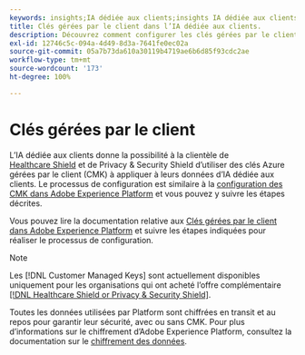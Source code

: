```yaml
---
keywords: insights;IA dédiée aux clients;insights IA dédiée aux clients;service de requêtes AAI;requêtes d’IA dédiée aux clients;scores d’IA dédiée aux clients; clés gérées par le client dans CAI
title: Clés gérées par le client dans l’IA dédiée aux clients.
description: Découvrez comment configurer les clés gérées par le client pour l’IA dédiée aux clients.
exl-id: 12746c5c-094a-4d49-8d3a-7641fe0ec02a
source-git-commit: 05a7b73da610a30119b4719ae6b6d85f93cdc2ae
workflow-type: tm+mt
source-wordcount: '173'
ht-degree: 100%

---
```


# Clés gérées par le client

L’IA dédiée aux clients donne la possibilité à la clientèle de [Healthcare Shield](https://www.adobe.com/trust/compliance/hipaa-ready.html) et de Privacy &amp; Security Shield d’utiliser des clés Azure gérées par le client (CMK) à appliquer à leurs données d’IA dédiée aux clients. Le processus de configuration est similaire à la [configuration des CMK dans Adobe Experience Platform](../../../landing/governance-privacy-security/customer-managed-keys.md) et vous pouvez y suivre les étapes décrites.

Vous pouvez lire la documentation relative aux [Clés gérées par le client dans Adobe Experience Platform](../../../landing/governance-privacy-security/encryption.md) et suivre les étapes indiquées pour réaliser le processus de configuration.

>[!NOTE]
>
>Les [!DNL Customer Managed Keys] sont actuellement disponibles uniquement pour les organisations qui ont acheté l’offre complémentaire [[!DNL Healthcare Shield or Privacy & Security Shield]](https://experienceleague.adobe.com/docs/blueprints-learn/architecture/vertical-blueprints/healthcare-vertical.html?lang=fr).

Toutes les données utilisées par Platform sont chiffrées en transit et au repos pour garantir leur sécurité, avec ou sans CMK. Pour plus d’informations sur le chiffrement d’Adobe Experience Platform, consultez la documentation sur le [chiffrement des données](../../../landing/governance-privacy-security/encryption.md).
